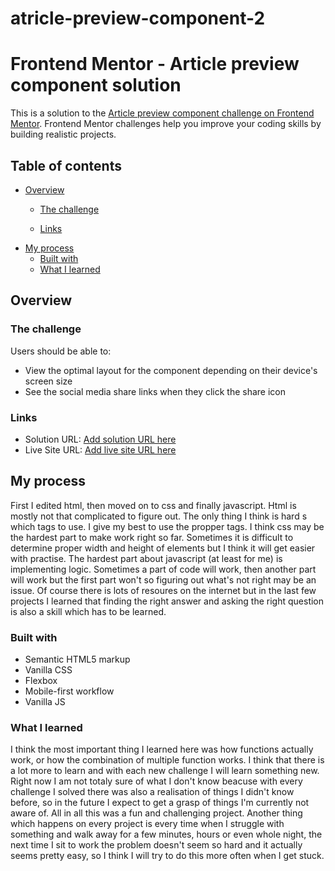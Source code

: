 # atricle-preview-component-2

# Frontend Mentor - Article preview component solution

This is a solution to the [Article preview component challenge on Frontend Mentor](https://www.frontendmentor.io/challenges/article-preview-component-dYBN_pYFT/hub). Frontend Mentor challenges help you improve your coding skills by building realistic projects. 

## Table of contents

- [Overview](#overview)
  - [The challenge](#the-challenge)

  - [Links](#links)
- [My process](#my-process)
  - [Built with](#built-with)
  - [What I learned](#what-i-learned)
  
## Overview

### The challenge

Users should be able to:

- View the optimal layout for the component depending on their device's screen size
- See the social media share links when they click the share icon

### Links

- Solution URL: [Add solution URL here](https://www.frontendmentor.io/solutions/article-preview-component-utjQ_hoKZi)
- Live Site URL: [Add live site URL here](https://classy-dolphin-89395f.netlify.app/)

## My process

First I edited html, then moved on to css and finally javascript.
Html is mostly not that complicated to figure out. The only thing I think is hard s which tags to use. I give my best to use the propper tags.
I think css may be the hardest part to make work right so far. Sometimes it is difficult to determine proper width and height of elements but I think it will get easier with practise.
The hardest part about javascript (at least for me) is implementing logic. Sometimes a part of code will work, then another part will work but the first part won't so figuring out what's not right may be an issue. Of course there is lots of resoures on the internet but in the last few projects I learned that finding the right answer and asking the right question is also a skill which has to be learned.

### Built with

- Semantic HTML5 markup
- Vanilla CSS
- Flexbox
- Mobile-first workflow
- Vanilla JS

### What I learned

I think the most important thing I learned here was how functions actually work, or how the combination of multiple function works.
I think that there is a lot more to learn and with each new challenge I will learn something new. Right now I am not totaly sure of what I don't know beacuse with every challenge I solved there was also a realisation of things I didn't know before, so in the future I expect to get a grasp of things I'm currently not aware of. All in all this was a fun and challenging project. Another thing which happens on every project is every time when I struggle with something and walk away for a few minutes, hours or even whole night, the next time I sit to work the problem doesn't seem so hard and it actually seems pretty easy, so I think I will try to do this more often when I get stuck.
